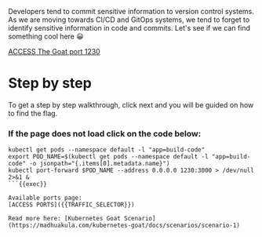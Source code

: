 
Developers tend to commit sensitive information to version control systems. As we are moving towards CI/CD and GitOps systems, we tend to forget to identify sensitive information in code and commits. Let's see if we can find something cool here 😀

[ACCESS The Goat port 1230]({{TRAFFIC_HOST1_1230}})

# Step by step
To get a step by step walkthrough, click next and you will be guided on how to find the flag.

### If the page does not load click on the code below:
```
kubectl get pods --namespace default -l "app=build-code"
export POD_NAME=$(kubectl get pods --namespace default -l "app=build-code" -o jsonpath="{.items[0].metadata.name}")
kubectl port-forward $POD_NAME --address 0.0.0.0 1230:3000 > /dev/null 2>&1 &
```{{exec}}

Available ports page:
[ACCESS PORTS]({{TRAFFIC_SELECTOR}})

Read more here: [Kubernetes Goat Scenario](https://madhuakula.com/kubernetes-goat/docs/scenarios/scenario-1)